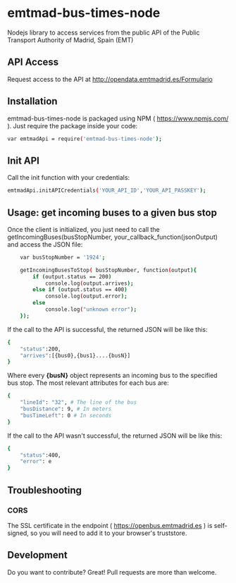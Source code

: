 # emtmad-bus-times-node

Nodejs library to access services from the public API of the Public Transport Authority of Madrid, Spain (EMT)

## API Access

Request access to the API at http://opendata.emtmadrid.es/Formulario

## Installation

emtmad-bus-times-node is packaged using NPM ( https://www.npmjs.com/ ). Just require the package inside your code:

```sh
var emtmadApi = require('emtmad-bus-times-node');
```

## Init API

Call the init function with your credentials:

```sh
emtmadApi.initAPICredentials('YOUR_API_ID','YOUR_API_PASSKEY');
```

## Usage: get incoming buses to a given bus stop

Once the client is initialized, you just need to call the getIncomingBuses(busStopNumber, your_callback_function(jsonOutput) and access the JSON file:

```sh
	var busStopNumber = '1924';

	getIncomingBusesToStop( busStopNumber, function(output){
        if (output.status == 200)
            console.log(output.arrives);
        else if (output.status == 400)
            console.log(output.error);
        else
            console.log("unknown error");
    });
```

If the call to the API is successful, the returned JSON will be like this:

```sh
{
    "status":200,
    "arrives":[{bus0},{bus1}....{busN}]
}
```

Where every **{busN}** object represents an incoming bus to the specified bus stop. The most relevant attributes for each bus are:

```sh
{
    "lineId": "32", # The line of the bus
    "busDistance": 9, # In meters
    "busTimeLeft": 0 # In seconds
}
```


If the call to the API wasn't successful, the returned JSON will be like this:

```sh
{
    "status":400,
    "error": e
}
```

## Troubleshooting

### CORS

The SSL certificate in the endpoint ( https://openbus.emtmadrid.es ) is self-signed, so you will need to add it to your browser's truststore.

## Development

Do you want to contribute? Great! Pull requests are more than welcome. 
